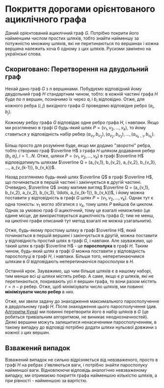 # Покриття дорогами орієнтованого ациклічного графа

Даний орієнтований ациклічний граф $G$. Потрібно покрити його найменшим числом простих шляхів, тобто знайти найменшу за потужністю множину шляхів, які не перетинаються по вершинах і кожна вершина належить хоча б одному з цих шляхів. Русизми замінено на українські слова.

## Скориговано: Перетворення на двудольний граф

Нехай дано граф $G$ з $n$ вершинами. Побудуємо відповідний йому двудольний граф $H$ стандартним чином, тобто: в кожній частині графа $H$ буде по $n$ вершин, позначимо їх через $a_i$ і $b_i$ відповідно. Отже, для кожного ребра $(i, j)$ вихідного графа $G$ проведемо відповідне ребро $(a_i, b_j)$.

Кожному ребру графа $G$ відповідає одне ребро графа $H$, і навпаки. Якщо ми розглянемо в графі $G$ будь-який шлях $P = (v_1, v_2, \ldots, v_k)$, то йому ставиться у відповідність набір ребер $(a_{v_1}, b_{v_2}), (a_{v_2}, b_{v_3}), \ldots, (a_{v_{k-1}}, b_{v_k})$.

Більш просто для розуміння буде, якщо ми додамо "зворотні" ребра, тобто створимо граф $\overline H$ з графа $H$ шляхом додавання ребер $(b_i, a_i), i=1 \ldots N$. Отже, шляхи $P = (v_1, v_2, \ldots, v_k)$ в графі $\overline H$ відповідатимуть шляхам $\overline Q = (a_{v_1}, b_{v_2}, a_{v_2}, b_{v_3}, ..., a_{v_{k-1}}, b_{v_k})$.

Назад розглянемо будь-який шлях $\overline Q$ в графі $\overline H$, що починається в першій частині і закінчується в другій частині. Очевидно, $\overline Q$ знову матиме вигляд $\overline Q = (a_{v_1}, b_{v_2}, a_{v_2}, b_{v_3}, \ldots, a_{v_{k-1}}, b_{v_k})$, і йому можна поставити у відповідність в графі $G$ шлях $P = (v_1, v_2, \ldots, v_k)$. Однак тут є одна тонкість: $v_1$ могло збігатися з $v_k$, тому шлях $P$ вийшов би циклом. Однак за умовою граф $G$ ациклічний, тому це взагалі неможливо (це єдине місце, де використовується ациклічність графа $G$; тим не менш, на циклічні графи описаний тут метод взагалі не можна узагальнити).

Отже, будь-якому простому шляху в графі $\overline H$, який починається в першій вершині і закінчується в другій, можна поставити у відповідність простий шлях в графі $G$, і навпаки. Але зауважимо, що такий шлях в графі $\overline H$ - це **паросполука** в графі $H$. Таким чином, будь-який шлях в графі $G$ можна поставити у відповідність паросполуці в графі $H$, і навпаки. Більше того, неперетинаючимся шляхам в $G$ відповідають неперетинаючіся паросполуки в $H$.

Останній крок. Зауважимо, що чим більше шляхів є в нашому наборі, тим менше всі ці шляхи містять ребер. А саме, якщо є $p$ шляхів, які не перетинаються, покривають усі $n$ вершин графа, то вони разом містять $r = n - p$ ребер. Отже, щоб мінімізувати число шляхів, ми повинні **мінімізувати число ребер** в них.

Отже, ми звели задачу до знаходження максимального паросполучення в двудольному графі $H$. Після знаходження цього паросполучення (див. [Алгоритм Куна](https://uk.wikipedia.org/wiki/Алгоритм_Куна)) ми повинні перетворити його в набір шляхів в $G$ (це робиться тривіальним алгоритмом, не виникає неоднозначностей). Деякі вершини можуть залишитися ненасиченими паросполученням, в такому випадку до відповіді потрібно додати шляхи нульової довжини з кожної з цих вершин.

## Взважений випадок

Взважений випадок не сильно відрізняється від невзваженого, просто в графі $H$ на ребрах з'являються ваги, і потрібно знайти паросполуку найменшої ваги. Відновлюючи відповідь аналогічно невзваженому випадку, ми отримаємо покриття графа найменшою кількістю шляхів, а при рівності - найменшою за вартістю.